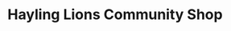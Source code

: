 ---
title: "Hayling Lions Community Shop"
url: /hayling-island/hayling-lions-community-shop/
shop: charity
---